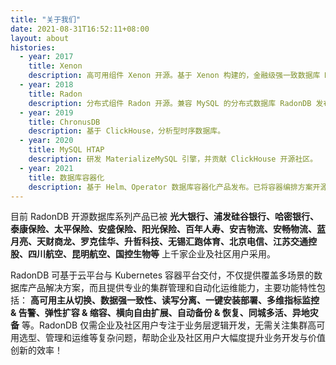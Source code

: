 ```yaml
---
title: "关于我们"
date: 2021-08-31T16:52:11+08:00
layout: about
histories:
  - year: 2017
    title: Xenon
    description: 高可用组件 Xenon 开源。基于 Xenon 构建的，金融级强一致数据库 MySQL Plus 发布。基于 Raft 协议，无中心化选主；支持一主多从，弹性扩容伸缩。
  - year: 2018
    title: Radon
    description: 分布式组件 Radon 开源。兼容 MySQL 的分布式数据库 RadonDB 发布。
  - year: 2019
    title: ChronusDB
    description: 基于 ClickHouse，分析型时序数据库。
  - year: 2020
    title: MySQL HTAP
    description: 研发 MaterializeMySQL 引擎，并贡献 ClickHouse 开源社区。
  - year: 2021
    title: 数据库容器化
    description: 基于 Helm、Operator 数据库容器化产品发布。已将容器编排方案开源。
---
```


目前 RadonDB 开源数据库系列产品已被 **光大银行、浦发硅谷银行、哈密银行、泰康保险、太平保险、安盛保险、阳光保险、百年人寿、安吉物流、安畅物流、蓝月亮、天财商龙、罗克佳华、升哲科技、无锡汇跑体育、北京电信、江苏交通控股、四川航空、昆明航空、国控生物等** 上千家企业及社区用户采用。

RadonDB 可基于云平台与 Kubernetes 容器平台交付，不仅提供覆盖多场景的数据库产品解决方案，而且提供专业的集群管理和自动化运维能力，主要功能特性包括： **高可用主从切换、数据强一致性、读写分离、一键安装部署、多维指标监控 & 告警、弹性扩容 & 缩容、横向自由扩展、自动备份 & 恢复、同城多活、异地灾备** 等。RadonDB 仅需企业及社区用户专注于业务层逻辑开发，无需关注集群高可用选型、管理和运维等复杂问题，帮助企业及社区用户大幅度提升业务开发与价值创新的效率！